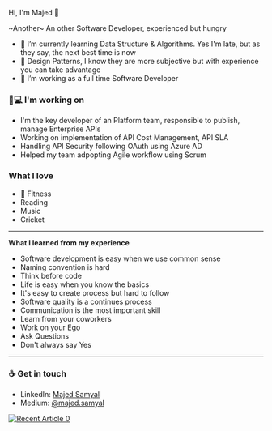 Hi, I'm Majed 👋

~Another~ An other Software Developer, experienced but hungry

- 🌱 I’m currently learning Data Structure & Algorithms. Yes I'm late, but as they say, the next best time is now 
- 🌱 Design Patterns, I know they are more subjective but with experience you can take advantage
- 🤔 I’m working as a full time Software Developer

### :boy:💻 I'm working on
- I'm the key developer of an Platform team, responsible to publish, manage Enterprise APIs
- Working on implementation of API Cost Management, API SLA 
- Handling API Security following OAuth using Azure AD
- Helped my team adpopting Agile workflow using Scrum

### What I love 
- :muscle: Fitness
- Reading
- Music
- Cricket

---
**What I learned from my experience**

- Software development is easy when we use common sense
- Naming convention is hard
- Think before code
- Life is easy when you know the basics
- It's easy to create process but hard to follow 
- Software quality is a continues process
- Communication is the most important skill
- Learn from your coworkers
- Work on your Ego
- Ask Questions 
- Don't always say Yes
---

### ☕ Get in touch
- LinkedIn: <a href = "https://www.linkedin.com/in/majed-samyal/">Majed Samyal</a>
- Medium: <a href = "https://medium.com/@majed.samyal">@majed.samyal</a>

<!--GITHUB_REPOS:{"rows": 4, "raw": true}-->

<a target="_blank" href="https://github-readme-medium-recent-article.vercel.app/medium/@majed.samyal/0"><img src="https://github-readme-medium-recent-article.vercel.app/medium/@majed.samyal/0" alt="Recent Article 0">

